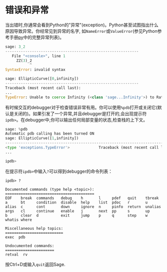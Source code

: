 错误和异常
===

当出错时,你通常会看到Python的"异常"(exception)。Python甚至试图指出什么原因导致异常。你经常见到异常的名字, 如`NameError`或`ValueError`(参见Python参考手册[py](https://docs.python.org/)中的完整异常列表)。
```py
sage: 3_2
------------------------------------------------------------
   File "<console>", line 1
     ZZ(3)_2
           ^
SyntaxError: invalid syntax

sage: EllipticCurve([0,infinity])
------------------------------------------------------------
Traceback (most recent call last):
...
TypeError: Unable to coerce Infinity (<class 'sage...Infinity'>) to Rational
```


有时候交互的debugger对于检查错误非常有用。你可以使用`%pdb`打开或关闭它(默认是关闭的)。如果引发了一个异常,并且debugger是打开的,会出现提示符`ipdb>`。在debugger中,你可以输出任何局部变量的状态,检查栈的上下文。
```py
sage: %pdb
Automatic pdb calling has been turned ON
sage: EllipticCurve([1,infinity])
---------------------------------------------------------------------------
<type 'exceptions.TypeError'>             Traceback (most recent call last)
...

ipdb>
```
 

在提示符`ipdb>`中输入`?`可以得到debugger的命令列表：
```
ipdb> ?

Documented commands (type help <topic>):
========================================
EOF    break  commands   debug    h       l     pdef   quit    tbreak   
a      bt     condition  disable  help    list  pdoc   r       u      
alias  c      cont       down     ignore  n     pinfo  return  unalias
args   cl     continue   enable   j       next  pp     s       up
b      clear  d          exit     jump    p     q      step    w
whatis where

Miscellaneous help topics:
==========================
exec  pdb

Undocumented commands:
======================
retval  rv
```


按Ctrl+D或输入`quit`返回Sage.